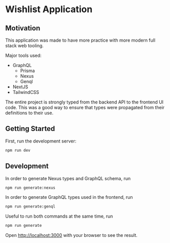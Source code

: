 # Wishlist Application

## Motivation
This application was made to have more practice with more modern full stack web tooling.

Major tools used:
* GraphQL
    * Prisma
    * Nexus
    * Genql
* NextJS
* TailwindCSS

The entire project is strongly typed from the backend API to the frontend UI code. This was a good way to ensure that types were propagated from their definitions to their use.

## Getting Started

First, run the development server:

```bash
npm run dev
```

## Development

In order to generate Nexus types and GraphQL schema, run
```bash
npm run generate:nexus
```

In order to generate GraphQL types used in the frontend, run
```bash
npm run generate:genql
```

Useful to run both commands at the same time, run
```bash
npm run generate
```

Open [http://localhost:3000](http://localhost:3000) with your browser to see the result.
